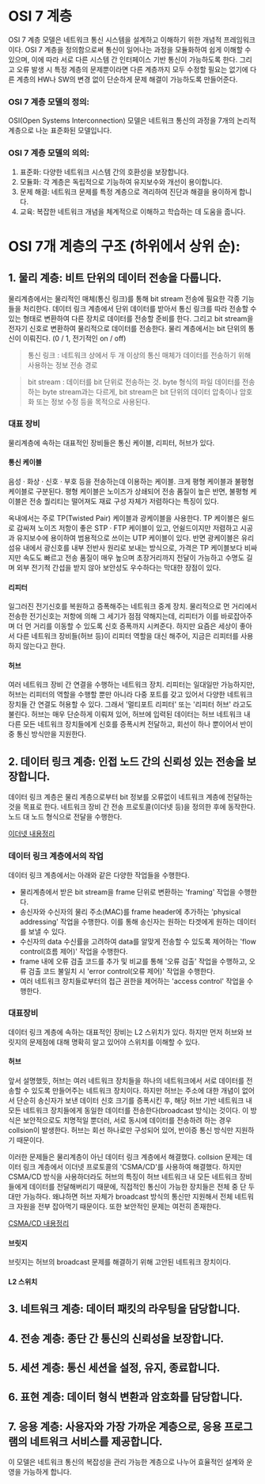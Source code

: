 # OSI 7 계층
OSI 7 계층 모델은 네트워크 통신 시스템을 설계하고 이해하기 위한 개념적 프레임워크이다. OSI 7 계층을 정의함으로써 통신이 일어나는 과정을 모듈화하여 쉽게 이해할 수 있으며, 이에 따라 서로 다른 시스템 간 인터페이스 기반 통신이 가능하도록 한다. 그리고 오류 발생 시 특정 계층의 문제뿐이라면 다른 계층까지 모두 수정할 필요는 없기에 다른 계층의 HW나 SW의 변경 없이 단순하게 문제 해결이 가능하도록 만들어준다.

### OSI 7 계층 모델의 정의:
OSI(Open Systems Interconnection) 모델은 네트워크 통신의 과정을 7개의 논리적 계층으로 나눈 표준화된 모델입니다. 

### OSI 7 계층 모델의 의의:
1. 표준화: 다양한 네트워크 시스템 간의 호환성을 보장합니다.
2. 모듈화: 각 계층은 독립적으로 기능하여 유지보수와 개선이 용이합니다.
3. 문제 해결: 네트워크 문제를 특정 계층으로 격리하여 진단과 해결을 용이하게 합니다.
4. 교육: 복잡한 네트워크 개념을 체계적으로 이해하고 학습하는 데 도움을 줍니다.

# OSI 7개 계층의 구조 (하위에서 상위 순):
## 1. 물리 계층: 비트 단위의 데이터 전송을 다룹니다.
물리계층에서는 물리적인 매체(통신 링크)를 통해 bit stream 전송에 필요한 각종 기능들을 처리한다. 데이터 링크 계층에서 단위 데이터를 받아서 통신 링크를 따라 전송할 수 있는 형태로 변환하여 다른 장치로 데이터를 전송할 준비를 한다. 그리고 bit stream을 전자기 신호로 변환하여 물리적으로 데이터를 전송한다. 물리 계층에서는 bit 단위의 통신이 이뤄진다. (0 / 1, 전기적인 on / off)
> 통신 링크 : 네트워크 상에서 두 개 이상의 통신 매체가 데이터를 전송하기 위해 사용하는 정보 전송 경로

> bit stream : 데이터를 bit 단위로 전송하는 것. byte 형식의 파일 데이터를 전송하는 byte stream과는 다르게, bit stream은 bit 단위의 데이터 압축이나 암호화 또는 정보 수정 등을 목적으로 사용된다.

### 대표 장비
물리계층에 속하는 대표적인 장비들은 통신 케이블, 리피터, 허브가 있다.
#### 통신 케이블
음성 · 화상 · 신호 · 부호 등을 전송하는데 이용하는 케이블. 크게 평형 케이블과 불평형 케이블로 구분된다. 평형 케이블은 노이즈가 상쇄되어 전송 품질이 높은 반면, 불평형 케이블은 전송 퀄리티는 떨어져도 재료 구성 자체가 저렴하다는 특징이 있다. 

옥내에서는 주로 TP(Twisted Pair) 케이블과 광케이블을 사용한다. TP 케이블은 쉴드로 감싸져 노이즈 저항이 좋은 STP · FTP 케이블이 있고, 언쉴드이지만 저렴하고 시공과 유지보수에 용이하여 범용적으로 쓰이는 UTP 케이블이 있다. 반면 광케이블은 유리 섬유 내에서 광신호를 내부 전반사 원리로 보내는 방식으로, 가격은 TP 케이블보다 비싸지만 속도도 빠르고 전송 품질이 매우 높으며 초장거리까지 전달이 가능하고 수명도 길며 외부 전기적 간섭을 받지 않아 보안성도 우수하다는 막대한 장점이 있다.



#### 리피터
일그러진 전기신호를 복원하고 증폭해주는 네트워크 중계 장치. 물리적으로 먼 거리에서 전송한 전기신호는 저항에 의해 그 세기가 점점 약해지는데, 리피터가 이를 바로잡아주며 더 먼 거리를 이동할 수 있도록 신호 증폭까지 시켜준다. 하지만 요즘은 세상이 좋아서 다른 네트워크 장비들(허브 등)이 리피터 역할을 대신 해주어, 지금은 리피터를 사용하지 않는다고 한다.

#### 허브
여러 네트워크 장비 간 연결을 수행하는 네트워크 장치. 리피터는 일대일만 가능하지만, 허브는 리피터의 역할을 수행할 뿐만 아니라 다중 포트를 갖고 있어서 다양한 네트워크 장치들 간 연결도 허용할 수 있다. 그래서 '멀티포트 리피터' 또는 '리피터 허브' 라고도 불린다. 허브는 매우 단순하게 이뤄져 있어, 허브에 입력된 데이터는 허브 네트워크 내 다른 모든 네트워크 장치들에게 신호를 증폭시켜 전달하고, 회선이 하나 뿐이어서 반이중 통신 방식만을 지원한다.


## 2. 데이터 링크 계층: 인접 노드 간의 신뢰성 있는 전송을 보장합니다.
데이터 링크 계층은 물리 계층으로부터 bit 정보를 오류없이 네트워크 계층에 전달하는 것을 목표로 한다. 네트워크 장비 간 전송 프로토콜(이더넷 등)을 정의한 후에 동작한다. 노드 대 노드 형식으로 전달을 수행한다.

[이더넷 내용정리](./세부%20개념/이더넷.md)

### 데이터 링크 계층에서의 작업
데이터 링크 계층에서는 아래와 같은 다양한 작업들을 수행한다.
- 물리계층에서 받은 bit stream을 frame 단위로 변환하는 'framing' 작업을 수행한다.
- 송신자와 수신자의 물리 주소(MAC)를 frame header에 추가하는 'physical addressing' 작업을 수행한다. 이를 통해 송신자는 원하는 타겟에게 원하는 데이터를 보낼 수 있다.
- 수신자의 data 수신률을 고려하여 data를 알맞게 전송할 수 있도록 제어하는 'flow control(흐름 제어)' 작업을 수행한다. 
- frame 내에 오류 검출 코드를 추가 및 비교를 통해 '오류 검출' 작업을 수행하고, 오류 검출 코드 불일치 시 'error control(오류 제어)' 작업을 수행한다.
- 여러 네트워크 장치들로부터의 접근 권한을 제어하는 'access control' 작업을 수행한다.


### 대표장비
데이터 링크 계층에 속하는 대표적인 장비는 L2 스위치가 있다. 하지만 먼저 허브와 브릿지의 문제점에 대해 명확히 알고 있어야 스위치를 이해할 수 있다.
#### 허브
앞서 설명했듯, 허브는 여러 네트워크 장치들을 하나의 네트워크에서 서로 데이터를 전송할 수 있도록 만들어주는 네트워크 장치이다. 하지만 허브는 주소에 대한 개념이 없어서 단순히 송신자가 보낸 데이터 신호 크기를 증폭시킨 후, 해당 허브 기반 네트워크 내 모든 네트워크 장치들에게 동일한 데이터를 전송한다(broadcast 방식)는 것이다. 이 방식은 보안적으로도 치명적일 뿐더러, 서로 동시에 데이터를 전송하려 하는 경우 collsion이 발생한다. 허브는 회선 하나로만 구성되어 있어, 반이증 통신 방식만 지원하기 때문이다.

이러한 문제들은 물리계층이 아닌 데이터 링크 계층에서 해결했다. collsion 문제는 데이터 링크 계층에서 이더넷 프로토콜의 'CSMA/CD'를 사용하여 해결했다. 하지만 CSMA/CD 방식을 사용하더라도 허브의 특징이 허브 네트워크 내 모든 네트워크 장비들에게 데이터를 전달해버리기 때문에, 직접적인 통신이 가능한 장치들은 전체 중 단 두 대만 가능하다. 왜냐하면 허브 자체가 broadcast 방식의 통신만 지원해서 전체 네트워크 자원을 전부 잡아먹기 때문이다. 또한 보안적인 문제는 여전히 존재한다.

[CSMA/CD 내용정리](./세부%20개념/CSMA.md)

#### 브릿지
브릿지는 허브의 broadcast 문제를 해결하기 위해 고안된 네트워크 장치이다. 


#### L2 스위치



## 3. 네트워크 계층: 데이터 패킷의 라우팅을 담당합니다.


## 4. 전송 계층: 종단 간 통신의 신뢰성을 보장합니다.
## 5. 세션 계층: 통신 세션을 설정, 유지, 종료합니다.
## 6. 표현 계층: 데이터 형식 변환과 암호화를 담당합니다.
## 7. 응용 계층: 사용자와 가장 가까운 계층으로, 응용 프로그램의 네트워크 서비스를 제공합니다.

이 모델은 네트워크 통신의 복잡성을 관리 가능한 계층으로 나누어 효율적인 설계와 운영을 가능하게 합니다.
